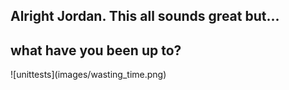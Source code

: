 ## Alright Jordan. This all sounds great but...

## what have you been up to?

<div class="center" markdown="1">
    ![unittests](images/wasting_time.png)
</div>
